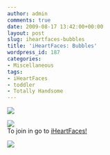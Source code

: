 ```yaml
---
author: admin
comments: true
date: 2009-08-17 13:42:00+00:00
layout: post
slug: iheartfaces-bubbles
title: 'iHeartFaces: Bubbles'
wordpress_id: 187
categories:
- Miscellaneous
tags:
- iHeartFaces
- toddler
- Totally Handsome
---
```


[![](http://www.livinglocurto.com/wp-content/uploads/2008/12/smallbutton.jpg)](http://www.iheartfaces.com/)  
  


[![](http://4.bp.blogspot.com/_C-ub7-hXVgE/SolfkT7fuoI/AAAAAAAAH20/OMQbq4wBP98/s400/IMG_4403.JPG)](http://4.bp.blogspot.com/_C-ub7-hXVgE/SolfkT7fuoI/AAAAAAAAH20/OMQbq4wBP98/s1600/IMG_4403.JPG)  
To join in go to [iHeartFaces!](http://www.iheartfaces.blogspot.com/)  


![](https://blogger.googleusercontent.com/tracker/251139911615938991-6488080242399294677?l=www.outmumbered.com)
